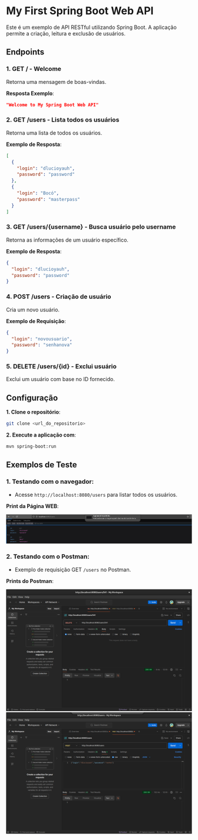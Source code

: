 # My First Spring Boot Web API

Este é um exemplo de API RESTful utilizando Spring Boot. A aplicação permite a criação, leitura e exclusão de usuários.

## Endpoints

### 1. **GET /** - Welcome
Retorna uma mensagem de boas-vindas.

**Resposta Exemplo**:
```json
"Welcome to My Spring Boot Web API"
```
### 2. GET /users - Lista todos os usuários

Retorna uma lista de todos os usuários.

**Exemplo de Resposta**:
```json
[
  {
    "login": "dlucioyauh",
    "password": "password"
  },
  {
    "login": "Bocó",
    "password": "masterpass"
  }
]
```
### 3. GET /users/{username} - Busca usuário pelo username

Retorna as informações de um usuário específico.

**Exemplo de Resposta**:
```json
{
  "login": "dlucioyauh",
  "password": "password"
}
```

### 4. POST /users - Criação de usuário

Cria um novo usuário.

**Exemplo de Requisição**:

```json
{
  "login": "novousuario",
  "password": "senhanova"
}
```
### 5. DELETE /users/{id} - Exclui usuário

Exclui um usuário com base no ID fornecido.
## Configuração

   **1. Clone o repositório**:
```bash
git clone <url_do_repositorio>
```

   **2. Execute a aplicação com**:
```bash
mvn spring-boot:run
```
## Exemplos de Teste

### 1. Testando com o navegador:
- Acesse `http://localhost:8080/users` para listar todos os usuários.
  
**Print da Página WEB**:

![Página WEB](images/Pagina_WEB.png)

### 2. Testando com o Postman:
- Exemplo de requisição GET `/users` no Postman.

**Prints do Postman**:

![Postman GET](images/Postman1.png)
![Postman GET com username](images/Postman2.png)
